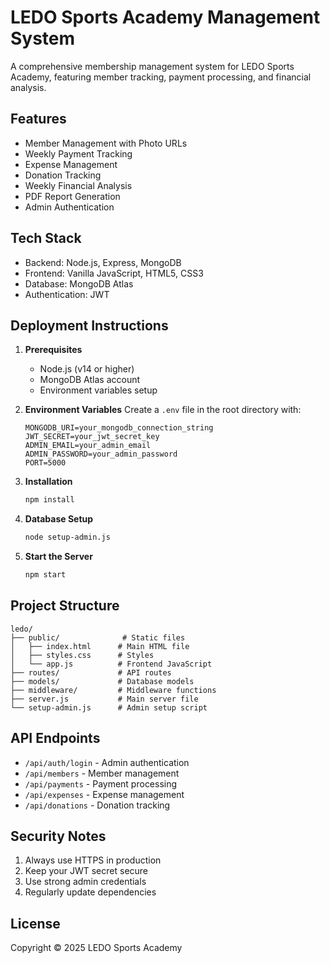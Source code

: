 # LEDO Sports Academy Management System

A comprehensive membership management system for LEDO Sports Academy, featuring member tracking, payment processing, and financial analysis.

## Features

- Member Management with Photo URLs
- Weekly Payment Tracking
- Expense Management
- Donation Tracking
- Weekly Financial Analysis
- PDF Report Generation
- Admin Authentication

## Tech Stack

- Backend: Node.js, Express, MongoDB
- Frontend: Vanilla JavaScript, HTML5, CSS3
- Database: MongoDB Atlas
- Authentication: JWT

## Deployment Instructions

1. **Prerequisites**
   - Node.js (v14 or higher)
   - MongoDB Atlas account
   - Environment variables setup

2. **Environment Variables**
   Create a `.env` file in the root directory with:
   ```
   MONGODB_URI=your_mongodb_connection_string
   JWT_SECRET=your_jwt_secret_key
   ADMIN_EMAIL=your_admin_email
   ADMIN_PASSWORD=your_admin_password
   PORT=5000
   ```

3. **Installation**
   ```bash
   npm install
   ```

4. **Database Setup**
   ```bash
   node setup-admin.js
   ```

5. **Start the Server**
   ```bash
   npm start
   ```

## Project Structure

```
ledo/
├── public/              # Static files
│   ├── index.html      # Main HTML file
│   ├── styles.css      # Styles
│   └── app.js          # Frontend JavaScript
├── routes/             # API routes
├── models/             # Database models
├── middleware/         # Middleware functions
├── server.js           # Main server file
└── setup-admin.js      # Admin setup script
```

## API Endpoints

- `/api/auth/login` - Admin authentication
- `/api/members` - Member management
- `/api/payments` - Payment processing
- `/api/expenses` - Expense management
- `/api/donations` - Donation tracking

## Security Notes

1. Always use HTTPS in production
2. Keep your JWT secret secure
3. Use strong admin credentials
4. Regularly update dependencies

## License

Copyright © 2025 LEDO Sports Academy 